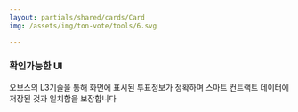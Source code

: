 ```yaml
---
layout: partials/shared/cards/Card
img: /assets/img/ton-vote/tools/6.svg

---
```



### 확인가능한 UI

오브스의 L3기술을 통해 화면에 표시된 투표정보가 정확하며 스마트 컨트랙트 데이터에 저장된 것과 일치함을 보장합니다
